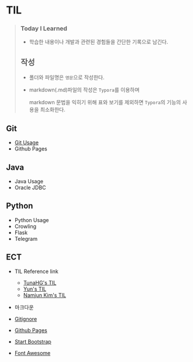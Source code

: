 # TIL

> ### Today I Learned
>
> - 학습한 내용이나 개발과 관련된 경험들을 간단한 기록으로 남긴다.
>
>  
>
> ## 작성
>
> - 폴더와 파일명은 `영문`으로 작성한다.
>
> - markdown(.md)파일의 작성은 `Typora`를 이용하며
>
>   markdown 문법을 익히기 위해 표와 보기를 제외하면 `Typora`의 기능의 사용을 최소화한다.





## Git

- [Git Usage](./Git/README.md)
- Github Pages



## Java

- Java Usage
- Oracle JDBC



## Python

- Python Usage
- Crowling
- Flask
- Telegram










## ECT


+ TIL Reference link

  + [TunaHG's TIL](https://github.com/TunaHG/TIL)
  + [Yun's TIL](https://github.com/cheese10yun/TIL)
  + [Namjun Kim's TIL](https://github.com/namjunemy/TIL)
+ 마크다운
+ [Gitignore](https://www.gitignore.io/)
+ [Github Pages](https://pages.github.com/)
+ [Start Bootstrap](https://startbootstrap.com/)
+ [Font Awesome](https://fontawesome.com/)



